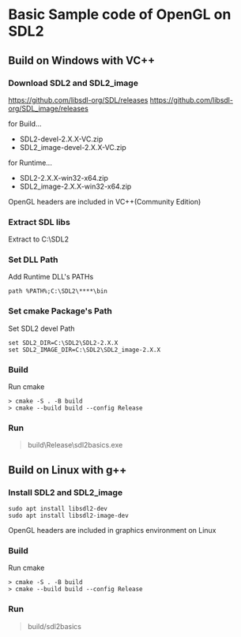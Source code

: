 # Basic Sample code of OpenGL on SDL2

## Build on Windows with VC++

### Download SDL2 and SDL2_image
https://github.com/libsdl-org/SDL/releases
https://github.com/libsdl-org/SDL_image/releases

for Build...
- SDL2-devel-2.X.X-VC.zip
- SDL2_image-devel-2.X.X-VC.zip

for Runtime...
- SDL2-2.X.X-win32-x64.zip
- SDL2_image-2.X.X-win32-x64.zip

OpenGL headers are included in VC++(Community Edition)

### Extract SDL libs
Extract to C:\SDL2

### Set DLL Path
Add Runtime DLL's PATHs
```shell
path %PATH%;C:\SDL2\****\bin
```

### Set cmake Package's Path
Set SDL2 devel Path
```shell
set SDL2_DIR=C:\SDL2\SDL2-2.X.X
set SDL2_IMAGE_DIR=C:\SDL2\SDL2_image-2.X.X
```

### Build
Run cmake
```shell
> cmake -S . -B build
> cmake --build build --config Release
```

### Run
> build\Release\sdl2basics.exe

## Build on Linux with g++

### Install SDL2 and SDL2_image
```shell
sudo apt install libsdl2-dev
sudo apt install libsdl2-image-dev
```
OpenGL headers are included in graphics environment on Linux

### Build
Run cmake
```shell
> cmake -S . -B build
> cmake --build build --config Release
```

### Run
> build/sdl2basics
